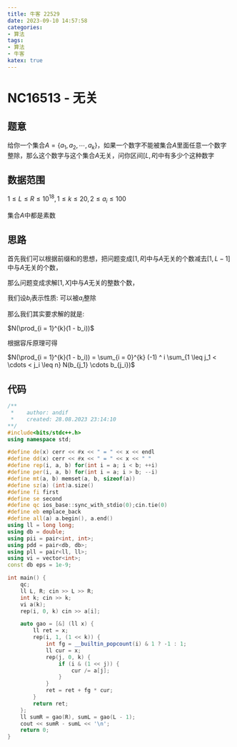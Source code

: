 ```yaml
---
title: 牛客 22529
date: 2023-09-10 14:57:58
categories:
- 算法
tags: 
- 算法
- 牛客
katex: true
---
```


# NC16513 - 无关

## 题意

给你一个集合$A = \{a_1, a_2, \cdots, a_k\}$，如果一个数字不能被集合$A$里面任意一个数字整除，那么这个数字与这个集合$A$无关，问你区间$[L, R]$中有多少个这种数字

## 数据范围

$1 \leq L \leq R \leq 10 ^ {18}, 1 \leq k \leq 20, 2 \leq a_i \leq 100$

集合$A$中都是素数

## 思路

首先我们可以根据前缀和的思想，把问题变成$[1, R]$中与$A$无关的个数减去$[1, L - 1]$中与$A$无关的个数，

那么问题变成求解$[1, X]$中与$A$无关的整数个数，

我们设$b_i$表示性质: 可以被$a_i$整除

那么我们其实要求解的就是:

$N(\prod_{i = 1}^{k}(1 - b_i))$

根据容斥原理可得

$N(\prod_{i = 1}^{k}(1 - b_i)) = \sum_{i = 0}^{k} (-1) ^ i \sum_{1 \leq j_1 < \cdots < j_i \leq n} N(b_{j_1} \cdots b_{j_i})$

## 代码
```c++
/**
 *    author: andif
 *    created: 28.08.2023 23:14:10
**/
#include<bits/stdc++.h>
using namespace std;

#define de(x) cerr << #x << " = " << x << endl
#define dd(x) cerr << #x << " = " << x << " "
#define rep(i, a, b) for(int i = a; i < b; ++i)
#define per(i, a, b) for(int i = a; i > b; --i)
#define mt(a, b) memset(a, b, sizeof(a))
#define sz(a) (int)a.size()
#define fi first
#define se second
#define qc ios_base::sync_with_stdio(0);cin.tie(0)
#define eb emplace_back
#define all(a) a.begin(), a.end()
using ll = long long;
using db = double;
using pii = pair<int, int>;
using pdd = pair<db, db>;
using pll = pair<ll, ll>;
using vi = vector<int>;
const db eps = 1e-9;

int main() {
    qc;
    ll L, R; cin >> L >> R;
    int k; cin >> k;
    vi a(k);
    rep(i, 0, k) cin >> a[i];

    auto gao = [&] (ll x) {
        ll ret = x;
        rep(i, 1, (1 << k)) {
            int fg = __builtin_popcount(i) & 1 ? -1 : 1;
            ll cur = x;
            rep(j, 0, k) {
                if (i & (1 << j)) {
                    cur /= a[j];
                }
            }
            ret = ret + fg * cur;
        }
        return ret;
    };
    ll sumR = gao(R), sumL = gao(L - 1);
    cout << sumR - sumL << '\n';
    return 0;
}
```


